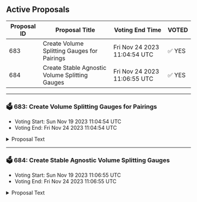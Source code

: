 ## Active Proposals

| Proposal ID | Proposal Title | Voting End Time | VOTED |
|-------------|----------------|-----------------|-------|
| 683 | Create Volume Splitting Gauges for Pairings | Fri Nov 24 2023 11:04:54 UTC | ✅ YES |
| 684 | Create Stable Agnostic Volume Splitting Gauges | Fri Nov 24 2023 11:06:55 UTC | ✅ YES |

---

### 🗳 683: Create Volume Splitting Gauges for Pairings
- Voting Start: Sun Nov 19 2023 11:04:54 UTC
- Voting End: Fri Nov 24 2023 11:04:54 UTC

<details>
<summary>Proposal Text</summary>
 
This proposal would create new incentive gauges for groupings of pools with the same pairings but different swap fee parameters. 
## Background
Volume Splitting Incentives gauges were introduced in [V20](https://www.mintscan.io/osmosis/proposals/658) as a mechanism to divide incentives between pools in proportion to the trades they facilitate. These gauges have been used since to divide incentives between Supercharged pools and the migration-linked Classic pools. 

Unlike normal gauges, which only have one destination pool, Volume Splitting Incentive gauges cover a group of pools. Incentives are allocated to this grouping rather than the previous method of allocating to single pool gauges. 

The proportion of incentives that go to each pool in the grouping is recalculated every epoch according to the volume that occurred in the pools over the previous day. This allows pools that are generating the most volume per unit of liquidity to increase incentives day on day without waiting for a new incentive proposal to pass. 

Volume can be expected to be higher per unit of liquidity in lower fee pools due to lower costs for traders as well as an increased number of times that profitable arbitrage opportunities occur. These gauges will encourage liquidity in high-traffic routes to move to lower-fee pools within the grouping. 

As liquidity moves to these pools, the fee per trade is lowered, making Osmosis a more attractive exchange to perform trades on. It also changes the ratio of fee collection between what Liquidity Providers receive and what the protocol receives through the Taker fee. 

**Example** 
In a default OSMO/ATOM pool with 0.2% Spread Factor and the default 0.1% Taker fee there is a total swap fee of 0.3%. The Liquidity Providers receive two-thirds of the fees accumulated by that pool, and the Protocol receives a third. 

If liquidity migrates to a 0.05% Spread Factor pool, then the total swap fee will be lowered to 0.15%, with Liquidity providers receiving a third of the fees and the protocol receiving two-thirds. 

The lower fee pool will have more volume from increased arbitrage opportunities as well as a lower overall fee, helping to attract more traders. This causes the fee generation per unit of liquidity on Osmosis to increase. 

Despite this, Liquidity Providers may receive fewer swap fees overall compared to a higher fee pool, so Osmosis Incentives will help cover this gap to encourage liquidity to move to lower fee pools that provide better returns for the protocol itself. 

If trading in a pool is limited, as may be the case with most tail assets, there may be little incentive for liquidity providers to accept the lower ratio of fees, and so the volume and incentives will remain in the higher spread factor pool. In the event of a sudden increase in volume then the lower fee pool will adjust at the next epoch to attract more liquidity and make Osmosis a more attractive trading location for the asset pairing. 

## Proposed Groupings 
[Link to Table](https://imgur.com/a/JEfupxq) 

**Forum Thread**:[https://forum.osmosis.zone/t/create-and-incentivise-volume-splitting-incentive-gauges/635](https://forum.osmosis.zone/t/create-and-incentivise-volume-splitting-incentive-gauges/635)
</details>

---

### 🗳 684: Create Stable Agnostic Volume Splitting Gauges
- Voting Start: Sun Nov 19 2023 11:06:55 UTC
- Voting End: Fri Nov 24 2023 11:06:55 UTC

<details>
<summary>Proposal Text</summary>
 
This proposal would create new gauges for groupings of pools that do not differentiate between which incentivized stable token is present in the pairing. 

## Background
This proposal expands on the proposal to create volume-splitting incentives for all pairings that differ only by spread factor by creating stable token agnostic gauges. 

This allows the market to decide which Stable token from those included in a gauge is preferable to establish liquidity by matching incentive share to actual usage. 

Unlike normal gauges, which only have one destination pool, Volume Splitting Incentive gauges cover a group of pools. Incentives are allocated to this grouping rather than the previous method of allocating to single pool gauges. 

The proportion of incentives that go to each pool in the grouping is recalculated every epoch according to the volume that occurred in the pools over the previous day. This allows pools that are generating the most volume per unit of liquidity to increase incentives day on day without waiting for a new incentive proposal to pass. 

A Stable agnostic volume splitting gauge allows Osmosis incentives to adjust towards the pools using the most popular Stable token and away from those with less adoption. This will ensure that incentives go toward the most popular stable token for use without the protocol forcing dominance of any one of those included in the grouping. 

## Proposed Groupings
 [Link to Table](https://imgur.com/a/flqVKo2)

**Forum Thread**:[https://forum.osmosis.zone/t/create-and-incentivise-volume-splitting-incentive-gauges/635](https://forum.osmosis.zone/t/create-and-incentivise-volume-splitting-incentive-gauges/635)
</details>
